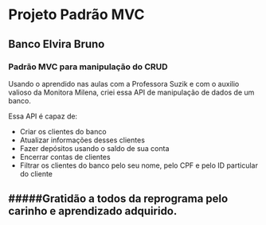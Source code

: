 # Projeto Padrão MVC

## Banco Elvira Bruno

### Padrão MVC para manipulação do CRUD

Usando o aprendido nas aulas com a Professora Suzik e com o auxilio valioso da Monitora Milena, criei essa API de manipulação de dados de um banco.

Essa API é capaz de:

- Criar os clientes do banco
- Atualizar informações desses clientes
- Fazer depósitos usando o saldo de sua conta
- Encerrar contas de clientes
- Filtrar os clientes do banco pelo seu nome, pelo CPF e pelo ID particular do cliente

#####Gratidão a todos da reprograma pelo carinho e aprendizado adquirido.
---